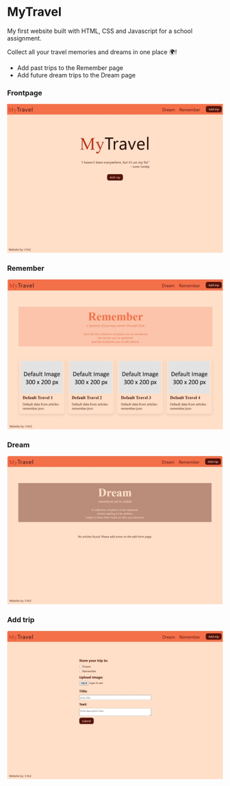 # MyTravel
My first website built with HTML, CSS and Javascript for a school assignment.

Collect all your travel memories and dreams in one place 🌍!

- Add past trips to the Remember page
- Add future dream trips to the Dream page

### Frontpage
![frontpage](images/readme-images/index.jpg)

### Remember
![remember page](images/readme-images/remember.jpg)

### Dream
![dream page](images/readme-images/dream.jpg)

### Add trip
![add-trip page](images/readme-images/add-trip.jpg)
